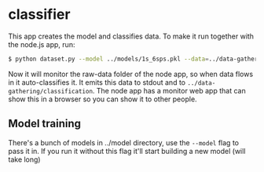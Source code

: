 # classifier

This app creates the model and classifies data. To make it run together with the node.js app, run:

```bash
$ python dataset.py --model ../models/1s_6sps.pkl --data=../data-gathering/raw-data/
```

Now it will monitor the raw-data folder of the node app, so when data flows in it auto-classifies it. It emits this data to stdout and to `../data-gathering/classification`. The node app has a monitor web app that can show this in a browser so you can show it to other people.

## Model training

There's a bunch of models in ../model directory, use the `--model` flag to pass it in. If you run it without this flag it'll start building a new model (will take long)
